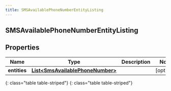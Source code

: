 ```yaml
---
title: SMSAvailablePhoneNumberEntityListing
---
```

## SMSAvailablePhoneNumberEntityListing


## Properties

| Name | Type | Description | Notes |
| ------------ | ------------- | ------------- | ------------- |
| **entities** | [**List&lt;SmsAvailablePhoneNumber&gt;**](SmsAvailablePhoneNumber.html) |  |  [optional] |
{: class="table table-striped"}
{: class="table table-striped"}


